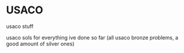 # USACO
usaco stuff

usaco sols for everything ive done so far (all usaco bronze problems, a good amount of silver ones)
